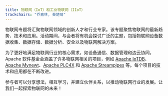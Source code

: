 ```yaml
---
title: 物联网（IoT）和工业物联网（IIoT）
trackchairs: "乔嘉林, 秦楚晴"
---
```


物联网专题将汇聚物联网领域的创新人才和行业专家。该专题聚焦物联网的最新趋势、技术和应用。活动期间，与会者将有机会探讨广泛的主题，包括物联网设备数据收集、数据存储、数据分析、安全以及物联网解决方案。

为了更好地满足物联网行业的核心需求，如设备通信、数据管理和边云协同，Apache 软件基金会涵盖了许多物联网相关的项目，例如 [Apache IoTDB](https://iotdb.apache.org)、[Apache Mynewt](https://mynewt.apache.org)、[Apache PLC4X](https://plc4x.apache.org) 和 [Apache Streampipes](https://streampipes.apache.org) 等。每个项目的技术和应用都在不断改进。

参与者可以分享想法，相互学习，并建立伙伴关系，以推动物联网行业的发展。让我们一起探索物联网的未来！